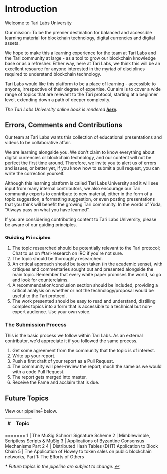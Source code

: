 # Introduction 

Welcome to Tari Labs University

Our mission: To be the premier destination for balanced and accessible learning material for blockchain technology, digital currencies and digital assets.

We hope to make this a learning experience for the team at Tari Labs and the Tari community at large - as a tool to grow our blockchain knowledge base or as a refresher. Either way, here at Tari Labs, we think this will be an excellent resource for anyone interested in the myriad of disciplines required to understand blockchain technology.

Tari Labs would like this platform to be a place of learning - accessible to anyone, irrespective of their degree of expertise. Our aim is to cover a wide range of topics that are relevant to the Tari protocol, starting at a beginner level, extending down a path of deeper complexity. 

_The Tari Labs University online book is rendered [**here**](https://tari-labs.github.io/tari-university/)._ 

## Errors, Comments and Contributions 

Our team at Tari Labs wants this collection of educational presentations and videos to be collaborative affair.

We are learning alongside you. We don't claim to know everything about digital currencies or blockchain technology, and our content will not be perfect the first time around. Therefore, we invite you to alert us of errors and issues, or better yet, if you know how to submit a pull request, you can write the correction yourself.

Although this learning platform is called Tari Labs University and it will see input from many internal contributors, we also encourage our Tari community experts to contribute to new material, either in the form of a topic suggestion, a formatting suggestion, or even posting presentations that you think will benefit the growing Tari community. In the words of Yoda, “Always pass on what you have learned”.  

If you are considering contributing content to Tari Labs University, please be aware of our guiding principles.

### Guiding Principles

1. The topic researched should be potentially relevant to the Tari protocol; Chat to us on #tari-research on IRC if you're not sure.
2. The topic should be thoroughly researched.
3. An critical approach should be taken taken (in the academic sense), with critiques and commentaries sought out and presented alongside the main topic. Remember that every white paper promises the world, so go and look for counterclaims.
4. A recommendation/conclusion section should be included, providing a critical analysis on whether or not the technology/proposal would be useful to the Tari protocol.
5. The work presented should be easy to read and understand, distilling complex topics into a form that is accessible to a technical but non-expert audience. Use your own voice.

### The Submission Process 

This is the basic process we follow within Tari Labs. As an external contributor, we'd appreciate it if you followed the same process.
   1. Get some agreement from the community that the topic is of interest.
   2. Write up your report.
   3. Push a first draft of your report as a Pull Request.
   4. The community will peer-review the report; much the same as we would with a code Pull Request. 
   5. The report gets merged into master. 
   6. Receive the Fame and acclaim that is due.

## Future Topics 

View our pipeline<sup id="a1">[*](#f1)</sup> below. 

\# | Topic 
---- | ----
=======
1 | The MuSig Schnorr Signature Scheme
2 | Mimblewimble, Scriptless Scripts & MuSig
3 | Applications of Byzantine Consensus Mechanisms Part 2
4 | Distributed Hash Tables (DHT) Application to Block Chain
5 | The Application of Howey to token sales on public blockchain networks, Part 1: The Efforts of Others


<i><b id="f1">*</b> Future topics in the pipeline are subject to change. [↩](#a1)</i>
